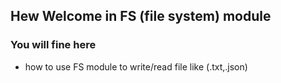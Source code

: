 ## Hew Welcome in FS (file system) module

### You will fine here
- how to use FS module to write/read file like (.txt,.json)